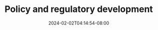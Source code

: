 ---
title: Policy and regulatory development
date: 2024-02-02T04:14:54-08:00
image: 49076fb5ede229d30d9bc2dedf9c2227bda08f0a.jpg
excerpt: Assistance in creating effective policies and regulations for emerging technologies
purchase_link: https://tinlake.com/
---